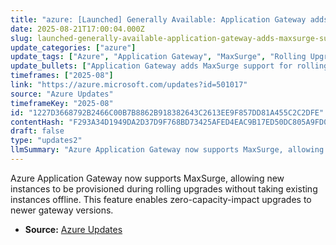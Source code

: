 ```yaml
---
title: "azure: [Launched] Generally Available: Application Gateway adds MaxSurge support for zero-capacity-impact upgrades"
date: 2025-08-21T17:00:04.000Z
slug: launched-generally-available-application-gateway-adds-maxsurge-support-for-zero-capacity-impact-upgrades
update_categories: ["azure"]
update_tags: ["Azure", "Application Gateway", "MaxSurge", "Rolling Upgrade", "Zero Downtime"]
update_bullets: ["Application Gateway adds MaxSurge support for rolling upgrades.", "New instances are provisioned before old ones are decommissioned.", "Upgrades occur without any capacity degradation or downtime."]
timeframes: ["2025-08"]
link: "https://azure.microsoft.com/updates?id=501017"
source: "Azure Updates"
timeframeKey: "2025-08"
id: "1227D3668792B2466C00B7B8862B918382643C2613EE9F857DD81A455C2C2DFE"
contentHash: "F293A34D1949DA2D37D9F768BD73425AFED4EAC9B17ED50DC805A9FD0CD84658"
draft: false
type: "updates2"
llmSummary: "Azure Application Gateway now supports MaxSurge, allowing new instances to be provisioned during rolling upgrades without taking existing instances offline. This feature enables zero-capacity-impact upgrades to newer gateway versions."
---
```


Azure Application Gateway now supports MaxSurge, allowing new instances to be provisioned during rolling upgrades without taking existing instances offline. This feature enables zero-capacity-impact upgrades to newer gateway versions.

- **Source:** [Azure Updates](https://azure.microsoft.com/updates?id=501017)
